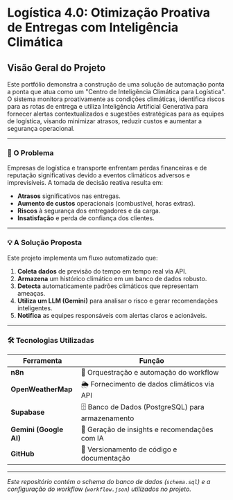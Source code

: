 # Logística 4.0: Otimização Proativa de Entregas com Inteligência Climática

## Visão Geral do Projeto

Este portfólio demonstra a construção de uma solução de automação ponta a ponta que atua como um "Centro de Inteligência Climática para Logística". O sistema monitora proativamente as condições climáticas, identifica riscos para as rotas de entrega e utiliza Inteligência Artificial Generativa para fornecer alertas contextualizados e sugestões estratégicas para as equipes de logística, visando minimizar atrasos, reduzir custos e aumentar a segurança operacional.

---

### 🎯 O Problema

Empresas de logística e transporte enfrentam perdas financeiras e de reputação significativas devido a eventos climáticos adversos e imprevisíveis. A tomada de decisão reativa resulta em:
- **Atrasos** significativos nas entregas.
- **Aumento de custos** operacionais (combustível, horas extras).
- **Riscos** à segurança dos entregadores e da carga.
- **Insatisfação** e perda de confiança dos clientes.

---

### 💡 A Solução Proposta

Este projeto implementa um fluxo automatizado que:
1.  **Coleta dados** de previsão do tempo em tempo real via API.
2.  **Armazena** um histórico climático em um banco de dados robusto.
3.  **Detecta** automaticamente padrões climáticos que representam ameaças.
4.  **Utiliza um LLM (Gemini)** para analisar o risco e gerar recomendações inteligentes.
5.  **Notifica** as equipes responsáveis com alertas claros e acionáveis.

---

### 🛠️ Tecnologias Utilizadas

| Ferramenta | Função |
|---|---|
| **n8n** | 🧠 Orquestração e automação do workflow |
| **OpenWeatherMap** | 🌦️ Fornecimento de dados climáticos via API |
| **Supabase** | 🗄️ Banco de Dados (PostgreSQL) para armazenamento |
| **Gemini (Google AI)** | 🤖 Geração de insights e recomendações com IA |
| **GitHub** | 📂 Versionamento de código e documentação |

---

*Este repositório contém o schema do banco de dados (`schema.sql`) e a configuração do workflow (`workflow.json`) utilizados no projeto.*